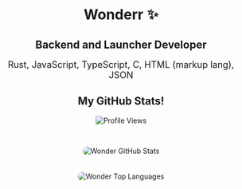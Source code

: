 <div align="center">

  <h1>Wonderr <span style="display:inline-block; animation: spin 3s linear infinite;">✨</span></h1>

  <h2>Backend and Launcher Developer</h2>
  
  <p style="font-size: 18px; margin-top: 5px; margin-bottom: 20px;">
    Rust, JavaScript, TypeScript, C, HTML (markup lang), JSON
  </p>

  <h2>My GitHub Stats!</h2>

  <img src="https://komarev.com/ghpvc/?username=wndoix&color=red" alt="Profile Views" style="margin-bottom: 20px;" />

  <img 
    align="center" 
    src="https://github-readme-stats.vercel.app/api?username=wndoix&show_icons=true&locale=en&theme=dark" 
    alt="Wonder GitHub Stats" 
    style="margin: 10px; border-radius: 10px;"
  />

  <img 
    align="center" 
    src="https://github-readme-stats.vercel.app/api/top-langs/?username=wndoix&layout=donut&theme=dark" 
    alt="Wonder Top Languages" 
    style="margin: 10px; border-radius: 10px;"
  />

</div>

<style>
@keyframes spin {
  0% { transform: rotate(0deg); }
  100% { transform: rotate(360deg); }
}
</style>
